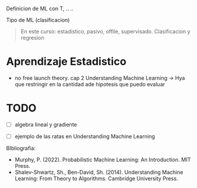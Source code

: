 
Definicion de ML con T, .. .. 

Tipo de ML (clasificacion)

> En este curso: estadistico, pasivo, offile, supervisado. Clasificacion y regresion


# Aprendizaje Estadistico

- no free launch theory. cap 2 Understanding Machine Learning -> Hya que restringir en la cantidad ade hipotesis que puedo evaluar



# TODO

- [ ] algebra lineal y gradiente
- [ ] ejemplo de las ratas en Understanding Machine Learning




BIbliografia:
- Murphy, P. (2022). Probabilistic Machine Learning: An Introduction. MIT Press. 
- Shalev-Shwartz, Sh., Ben-David, Sh. (2014). Understanding Machine Learning: From Theory to Algorithms. Cambridge University Press.